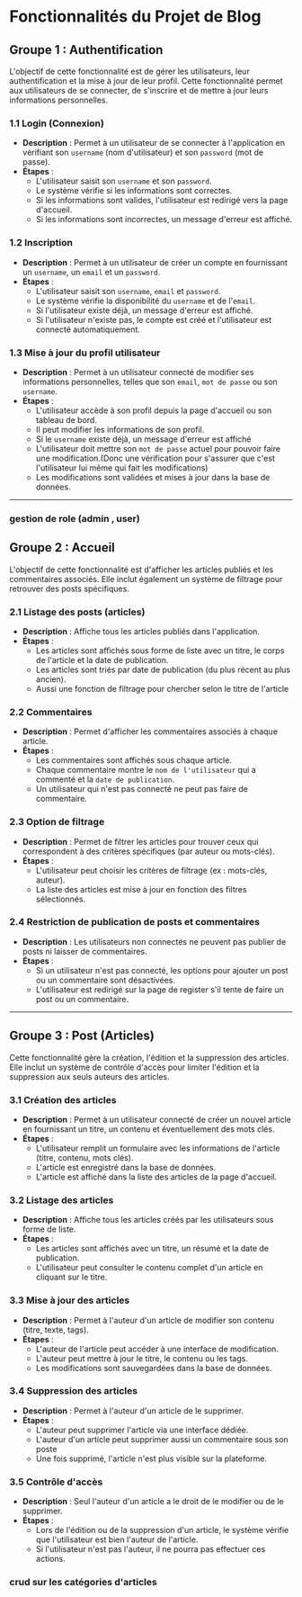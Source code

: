 # Fonctionnalités du Projet de Blog

## Groupe 1 : Authentification
L'objectif de cette fonctionnalité est de gérer les utilisateurs, leur authentification et la mise à jour de leur profil. Cette fonctionnalité permet aux utilisateurs de se connecter, de s'inscrire et de mettre à jour leurs informations personnelles.

### 1.1 Login (Connexion)
- **Description** : Permet à un utilisateur de se connecter à l'application en vérifiant son `username` (nom d'utilisateur) et son `password` (mot de passe).
- **Étapes** :
  - L'utilisateur saisit son `username` et son `password`.
  - Le système vérifie si les informations sont correctes.
  - Si les informations sont valides, l'utilisateur est redirigé vers la page d'accueil.
  - Si les informations sont incorrectes, un message d'erreur est affiché.

### 1.2 Inscription
- **Description** : Permet à un utilisateur de créer un compte en fournissant un `username`, un `email` et un `password`.
- **Étapes** :
  - L'utilisateur saisit son `username`, `email` et `password`.
  - Le système vérifie la disponibilité du `username` et de l'`email`.
  - Si l'utilisateur existe déjà, un message d'erreur est affiché.
  - Si l'utilisateur n'existe pas, le compte est créé et l'utilisateur est connecté automatiquement.

### 1.3 Mise à jour du profil utilisateur
- **Description** : Permet à un utilisateur connecté de modifier ses informations personnelles, telles que son `email`, `mot de passe` ou son `username`.
- **Étapes** :
  - L'utilisateur accède à son profil depuis la page d'accueil ou son tableau de bord.
  - Il peut modifier les informations de son profil.
  - Si le `username` existe déjà, un message d'erreur est affiché
  - L'utilisateur doit mettre son `mot de passe` actuel pour pouvoir faire une modification.(Donc une vérification pour s'assurer que c'est l'utilisateur lui même qui fait les modifications)
  - Les modifications sont validées et mises à jour dans la base de données.

---

### gestion de role (admin , user)

## Groupe 2 : Accueil
L'objectif de cette fonctionnalité est d'afficher les articles publiés et les commentaires associés. Elle inclut également un système de filtrage pour retrouver des posts spécifiques.

### 2.1 Listage des posts (articles)
- **Description** : Affiche tous les articles publiés dans l'application.
- **Étapes** :
  - Les articles sont affichés sous forme de liste avec un titre, le corps de l'article et la date de publication.
  - Les articles sont triés par date de publication (du plus récent au plus ancien).
  - Aussi une fonction de filtrage pour chercher selon le titre de l'article

### 2.2 Commentaires
- **Description** : Permet d'afficher les commentaires associés à chaque article.
- **Étapes** :
  - Les commentaires sont affichés sous chaque article.
  - Chaque commentaire montre le `nom de l'utilisateur` qui a commenté et la `date de publication`.
  - Un utilisateur qui n'est pas connecté ne peut pas faire de commentaire.

### 2.3 Option de filtrage
- **Description** : Permet de filtrer les articles pour trouver ceux qui correspondent à des critères spécifiques (par auteur ou mots-clés).
- **Étapes** :
  - L'utilisateur peut choisir les critères de filtrage (ex : mots-clés, auteur).
  - La liste des articles est mise à jour en fonction des filtres sélectionnés.

### 2.4 Restriction de publication de posts et commentaires
- **Description** : Les utilisateurs non connectés ne peuvent pas publier de posts ni laisser de commentaires.
- **Étapes** :
  - Si un utilisateur n'est pas connecté, les options pour ajouter un post ou un commentaire sont désactivées.
  - L'utilisateur est redirigé sur la page de register s'il  tente de faire un post ou un commentaire.

---

## Groupe 3 : Post (Articles)
Cette fonctionnalité gère la création, l'édition et la suppression des articles. Elle inclut un système de contrôle d'accès pour limiter l'édition et la suppression aux seuls auteurs des articles.

### 3.1 Création des articles
- **Description** : Permet à un utilisateur connecté de créer un nouvel article en fournissant un titre, un contenu et éventuellement des mots clés.
- **Étapes** :
  - L'utilisateur remplit un formulaire avec les informations de l'article (titre, contenu, mots  clés).
  - L'article est enregistré dans la base de données.
  - L'article est affiché dans la liste des articles de la page d'accueil.

### 3.2 Listage des articles
- **Description** : Affiche tous les articles créés par les utilisateurs sous forme de liste.
- **Étapes** :
  - Les articles sont affichés avec un titre, un résumé et la date de publication.
  - L'utilisateur peut consulter le contenu complet d'un article en cliquant sur le titre.

### 3.3 Mise à jour des articles
- **Description** : Permet à l'auteur d'un article de modifier son contenu (titre, texte, tags).
- **Étapes** :
  - L'auteur de l'article peut accéder à une interface de modification.
  - L'auteur peut mettre à jour le titre, le contenu ou les tags.
  - Les modifications sont sauvegardées dans la base de données.

### 3.4 Suppression des articles
- **Description** : Permet à l'auteur d'un article de le supprimer.
- **Étapes** :
  - L'auteur peut supprimer l'article via une interface dédiée.
  - L'auteur d'un article peut supprimer aussi un commentaire sous son poste
  - Une fois supprimé, l'article n'est plus visible sur la plateforme.

### 3.5 Contrôle d'accès
- **Description** : Seul l'auteur d'un article a le droit de le modifier ou de le supprimer.
- **Étapes** :
  - Lors de l'édition ou de la suppression d'un article, le système vérifie que l'utilisateur est bien l'auteur de l'article.
  - Si l'utilisateur n'est pas l'auteur, il ne pourra pas effectuer ces actions.


### crud sur les catégories d'articles
